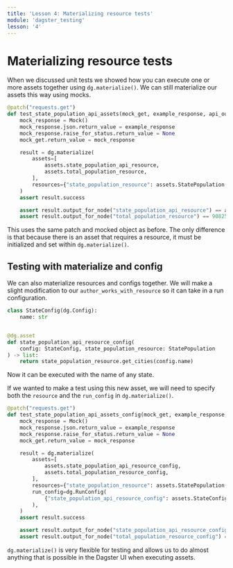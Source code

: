 ```yaml
---
title: 'Lesson 4: Materializing resource tests'
module: 'dagster_testing'
lesson: '4'
---
```


# Materializing resource tests

When we discussed unit tests we showed how you can execute one or more assets together using `dg.materialize()`. We can still materialize our assets this way using mocks.

```python
@patch("requests.get")
def test_state_population_api_assets(mock_get, example_response, api_output):
    mock_response = Mock()
    mock_response.json.return_value = example_response
    mock_response.raise_for_status.return_value = None
    mock_get.return_value = mock_response

    result = dg.materialize(
        assets=[
            assets.state_population_api_resource,
            assets.total_population_resource,
        ],
        resources={"state_population_resource": assets.StatePopulation()},
    )
    assert result.success

    assert result.output_for_node("state_population_api_resource") == api_output
    assert result.output_for_node("total_population_resource") == 9082539
```

This uses the same patch and mocked object as before. The only difference is that because there is an asset that requires a resource, it must be initialized and set within `dg.materialize()`.

## Testing with materialize and config

We can also materialize resources and configs together. We will make a slight modification to our `author_works_with_resource` so it can take in a run configuration.

```python
class StateConfig(dg.Config):
    name: str


@dg.asset
def state_population_api_resource_config(
    config: StateConfig, state_population_resource: StatePopulation
) -> list:
    return state_population_resource.get_cities(config.name)
```

Now it can be executed with the name of any state.

If we wanted to make a test using this new asset, we will need to specify both the `resource` and the `run_config` in `dg.materialize()`.

```python
@patch("requests.get")
def test_state_population_api_assets_config(mock_get, example_response, api_output):
    mock_response = Mock()
    mock_response.json.return_value = example_response
    mock_response.raise_for_status.return_value = None
    mock_get.return_value = mock_response

    result = dg.materialize(
        assets=[
            assets.state_population_api_resource_config,
            assets.total_population_resource_config,
        ],
        resources={"state_population_resource": assets.StatePopulation()},
        run_config=dg.RunConfig(
            {"state_population_api_resource_config": assets.StateConfig(name="ny")}
        ),
    )
    assert result.success

    assert result.output_for_node("state_population_api_resource_config") == api_output
    assert result.output_for_node("total_population_resource_config") == 9082539
```

`dg.materialize()` is very flexible for testing and allows us to do almost anything that is possible in the Dagster UI when executing assets.